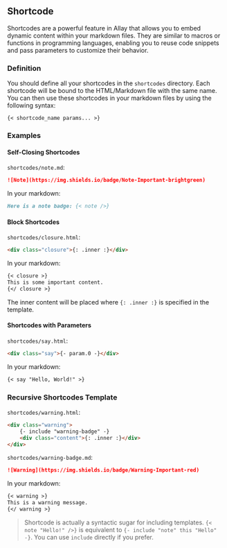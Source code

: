 ## Shortcode

Shortcodes are a powerful feature in Allay that allows you to embed dynamic content within your markdown files. They are similar to macros or functions in programming languages, enabling you to reuse code snippets and pass parameters to customize their behavior.

### Definition

You should define all your shortcodes in the `shortcodes` directory. Each shortcode will be bound to the HTML/Markdown file with the same name. You can then use these shortcodes in your markdown files by using the following syntax:

```
{< shortcode_name params... >}
```

### Examples

#### Self-Closing Shortcodes

`shortcodes/note.md`:

```md
![Note](https://img.shields.io/badge/Note-Important-brightgreen)
```

In your markdown:

```md
Here is a note badge: {< note />}
```

#### Block Shortcodes

`shortcodes/closure.html`:

```html
<div class="closure">{: .inner :}</div>
```

In your markdown:

```md
{< closure >}
This is some important content.
{</ closure >}
```

The inner content will be placed where `{: .inner :}` is specified in the template.

#### Shortcodes with Parameters

`shortcodes/say.html`:

```html
<div class="say">{- param.0 -}</div>
```

In your markdown:

```md
{< say "Hello, World!" >}
```

### Recursive Shortcodes Template

`shortcodes/warning.html`:

```html
<div class="warning">
    {- include "warning-badge" -}
    <div class="content">{: .inner :}</div>
</div>
```

`shortcodes/warning-badge.md`:

```md
![Warning](https://img.shields.io/badge/Warning-Important-red)
```

In your markdown:

```md
{< warning >}
This is a warning message.
{</ warning >}
```

> Shortcode is actually a syntactic sugar for including templates. `{< note "Hello!" />}` is equivalent to `{- include "note" this "Hello" -}`. You can use `include` directly if you prefer.
